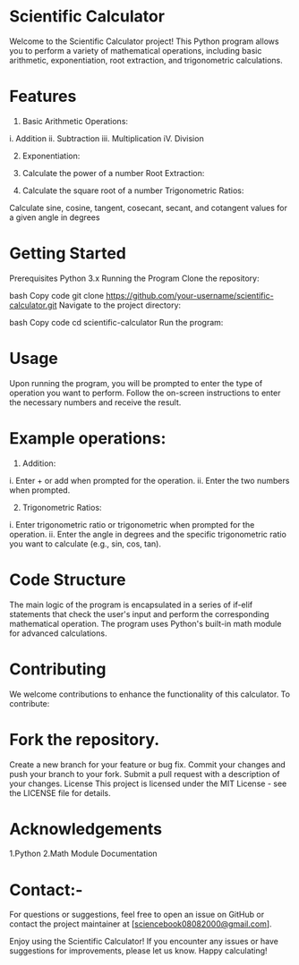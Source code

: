 # Scientific Calculator
Welcome to the Scientific Calculator project! This Python program allows you to perform a variety of mathematical operations, including basic arithmetic, exponentiation, root extraction, and trigonometric calculations.

# Features
1. Basic Arithmetic Operations:

i.   Addition
ii.  Subtraction
iii. Multiplication
iV.  Division

2. Exponentiation:
3. Calculate the power of a number
Root Extraction:

4. Calculate the square root of a number
Trigonometric Ratios:

Calculate sine, cosine, tangent, cosecant, secant, and cotangent values for a given angle in degrees

# Getting Started
Prerequisites
Python 3.x
Running the Program
Clone the repository:

bash
Copy code
git clone https://github.com/your-username/scientific-calculator.git
Navigate to the project directory:

bash
Copy code
cd scientific-calculator
Run the program:
# Usage
Upon running the program, you will be prompted to enter the type of operation you want to perform. Follow the on-screen instructions to enter the necessary numbers and receive the result.

# Example operations:

1. Addition:

i.  Enter + or add when prompted for the operation.
ii.    Enter the two numbers when prompted.

2. Trigonometric Ratios:

i.  Enter trigonometric ratio or trigonometric when prompted for the operation.
ii. Enter the angle in degrees and the specific trigonometric ratio you want to calculate (e.g., sin, cos, tan).

# Code Structure
The main logic of the program is encapsulated in a series of if-elif statements that check the user's input and perform the corresponding mathematical operation. The program uses Python's built-in math module for advanced calculations.

# Contributing
We welcome contributions to enhance the functionality of this calculator. To contribute:

# Fork the repository.
Create a new branch for your feature or bug fix.
Commit your changes and push your branch to your fork.
Submit a pull request with a description of your changes.
License
This project is licensed under the MIT License - see the LICENSE file for details.

# Acknowledgements
1.Python
2.Math Module Documentation
# Contact:-
For questions or suggestions, feel free to open an issue on GitHub or contact the project maintainer at [sciencebook08082000@gmail.com].

Enjoy using the Scientific Calculator! If you encounter any issues or have suggestions for improvements, please let us know. Happy calculating!
